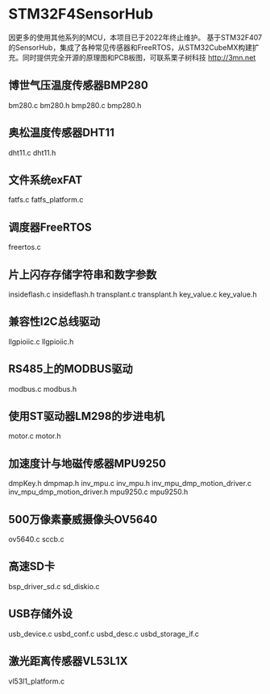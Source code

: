 # STM32F4SensorHub
因更多的使用其他系列的MCU，本项目已于2022年终止维护。
基于STM32F407的SensorHub，集成了各种常见传感器和FreeRTOS，从STM32CubeMX构建扩充。同时提供完全开源的原理图和PCB板图，可联系栗子树科技 http://3mn.net

## 博世气压温度传感器BMP280
bm280.c
bm280.h
bmp280.c
bmp280.h
## 奥松温度传感器DHT11
dht11.c
dht11.h
## 文件系统exFAT
fatfs.c
fatfs_platform.c
## 调度器FreeRTOS
freertos.c
## 片上闪存存储字符串和数字参数
insideflash.c
insideflash.h
transplant.c
transplant.h
key_value.c
key_value.h
## 兼容性I2C总线驱动
llgpioiic.c
llgpioiic.h
## RS485上的MODBUS驱动
modbus.c
modbus.h
## 使用ST驱动器LM298的步进电机
motor.c
motor.h
## 加速度计与地磁传感器MPU9250
dmpKey.h
dmpmap.h
inv_mpu.c
inv_mpu.h
inv_mpu_dmp_motion_driver.c
inv_mpu_dmp_motion_driver.h
mpu9250.c
mpu9250.h
## 500万像素豪威摄像头OV5640
ov5640.c
sccb.c
## 高速SD卡
bsp_driver_sd.c
sd_diskio.c
## USB存储外设
usb_device.c
usbd_conf.c
usbd_desc.c
usbd_storage_if.c
## 激光距离传感器VL53L1X
vl53l1_platform.c 
